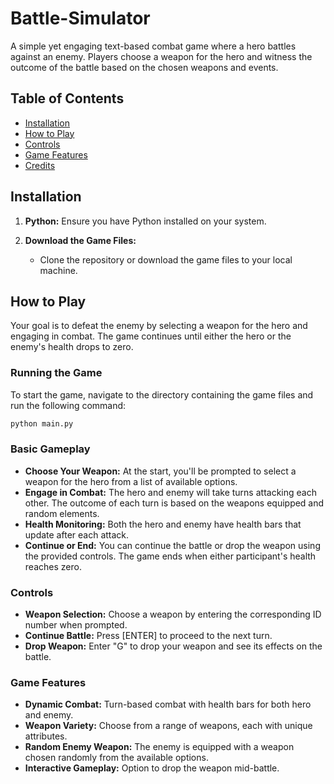 # Battle-Simulator

A simple yet engaging text-based combat game where a hero battles against an enemy. Players choose a weapon for the hero and witness the outcome of the battle based on the chosen weapons and events.

## Table of Contents
- [Installation](#installation)
- [How to Play](#how-to-play)
- [Controls](#controls)
- [Game Features](#game-features)
- [Credits](#credits)

## Installation

1. **Python:** Ensure you have Python installed on your system.

2. **Download the Game Files:**
   - Clone the repository or download the game files to your local machine.

## How to Play

Your goal is to defeat the enemy by selecting a weapon for the hero and engaging in combat. The game continues until either the hero or the enemy's health drops to zero.

### Running the Game

To start the game, navigate to the directory containing the game files and run the following command:

```bash
python main.py
```

### Basic Gameplay

- **Choose Your Weapon:** At the start, you'll be prompted to select a weapon for the hero from a list of available options.
- **Engage in Combat:** The hero and enemy will take turns attacking each other. The outcome of each turn is based on the weapons equipped and random elements.
- **Health Monitoring:** Both the hero and enemy have health bars that update after each attack.
- **Continue or End:** You can continue the battle or drop the weapon using the provided controls. The game ends when either participant's health reaches zero.

### Controls

- **Weapon Selection:** Choose a weapon by entering the corresponding ID number when prompted.
- **Continue Battle:** Press [ENTER] to proceed to the next turn.
- **Drop Weapon:** Enter "G" to drop your weapon and see its effects on the battle.

### Game Features

- **Dynamic Combat:** Turn-based combat with health bars for both hero and enemy.
- **Weapon Variety:** Choose from a range of weapons, each with unique attributes.
- **Random Enemy Weapon:** The enemy is equipped with a weapon chosen randomly from the available options.
- **Interactive Gameplay:** Option to drop the weapon mid-battle.
